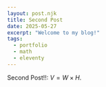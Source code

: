 ```yaml
---
layout: post.njk
title: Second Post
date: 2025-05-27
excerpt: "Welcome to my blog!"
tags:
  - portfolio
  - math
  - eleventy
---
```

Second Post!!: $V = W\times{H}$.

<!-- Giscus comments -->
<script src="https://giscus.app/client.js"
        data-repo="Xela-KP/portfolio"
        data-repo-id="…"
        data-category="General"
        data-category-id="…"
        data-mapping="pathname"
        async crossorigin="anonymous">
</script>
